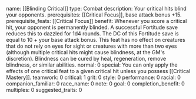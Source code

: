 name: [[Blinding Critical]]
type: Combat
description: Your critical hits blind your opponents.
prerequisites: [[Critical Focus]], base attack bonus +15.
prerequisite_feats: [[Critical Focus]]
benefit: Whenever you score a critical hit, your opponent is permanently blinded. A successful Fortitude save reduces this to dazzled for 1d4 rounds. The DC of this Fortitude save is equal to 10 + your base attack bonus. This feat has no effect on creatures that do not rely on eyes for sight or creatures with more than two eyes (although multiple critical hits might cause blindness, at the GM's discretion). Blindness can be cured by heal, regeneration, remove blindness, or similar abilities.
normal: 0
special: You can only apply the effects of one critical feat to a given critical hit unless you possess [[Critical Mastery]].
teamwork: 0
critical: 1
grit: 0
style: 0
performance: 0
racial: 0
companion_familiar: 0
race_name: 0
note: 0
goal: 0
completion_benefit: 0
multiples: 0
suggested_traits: 0
